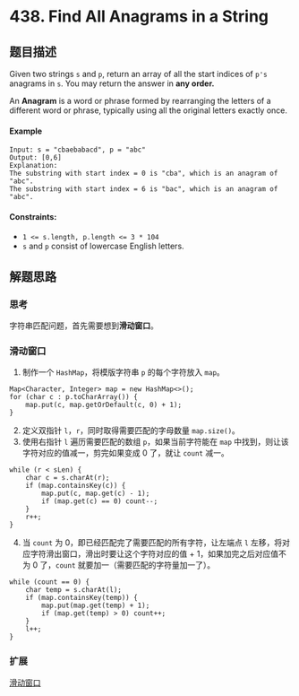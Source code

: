 # 438. Find All Anagrams in a String

## 题目描述

Given two strings `s` and `p`, return an array of all the start indices of `p's` anagrams in `s`. You may return the answer in **any order.**

An **Anagram** is a word or phrase formed by rearranging the letters of a different word or phrase, typically using all the original letters exactly once.

#### Example

```
Input: s = "cbaebabacd", p = "abc"
Output: [0,6]
Explanation:
The substring with start index = 0 is "cba", which is an anagram of "abc".
The substring with start index = 6 is "bac", which is an anagram of "abc".
```

#### Constraints:
* `1 <= s.length, p.length <= 3 * 104`
* `s` and `p` consist of lowercase English letters.

## 解题思路

### 思考

字符串匹配问题，首先需要想到**滑动窗口**。

### 滑动窗口

1. 制作一个 `HashMap`，将模版字符串 `p` 的每个字符放入 `map`。

```
Map<Character, Integer> map = new HashMap<>();
for (char c : p.toCharArray()) {
    map.put(c, map.getOrDefault(c, 0) + 1);
}
```
2. 定义双指针 `l`，`r`，同时取得需要匹配的字母数量 `map.size()`。
3. 使用右指针 `l` 遍历需要匹配的数组 `p`，如果当前字符能在 `map` 中找到，则让该字符对应的值减一，剪完如果变成 0 了，就让 `count` 减一。
```
while (r < sLen) {
    char c = s.charAt(r);
    if (map.containsKey(c)) {
        map.put(c, map.get(c) - 1);
        if (map.get(c) == 0) count--;
    }
    r++;
} 
```
4. 当 `count` 为 0，即已经匹配完了需要匹配的所有字符，让左端点 `l` 左移，将对应字符滑出窗口，滑出时要让这个字符对应的值 + 1，如果加完之后对应值不为 0 了，`count` 就要加一（需要匹配的字符量加一了）。
```
while (count == 0) {
    char temp = s.charAt(l);
    if (map.containsKey(temp)) {
        map.put(map.get(temp) + 1);
        if (map.get(temp) > 0) count++;
    }
    l++;
}
```

### 扩展
[滑动窗口](https://leetcode.com/problems/find-all-anagrams-in-a-string/discuss/92007/Sliding-Window-algorithm-template-to-solve-all-the-Leetcode-substring-search-problem.)